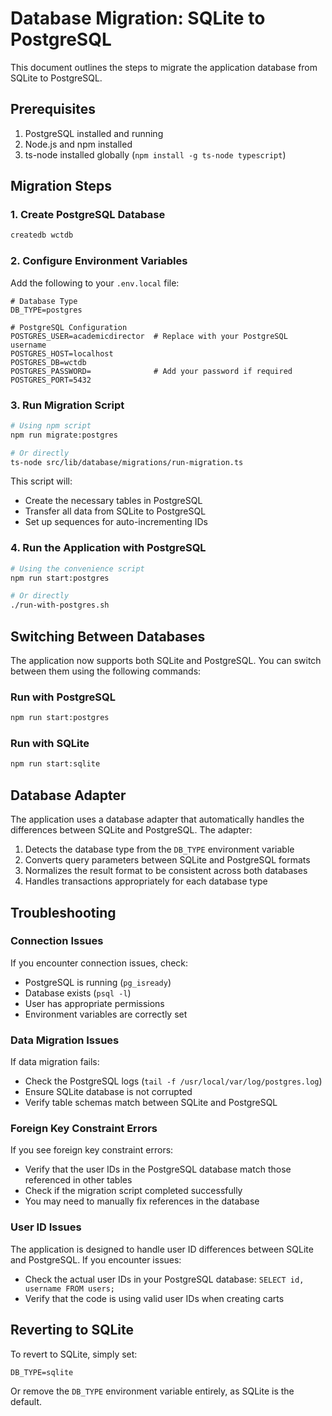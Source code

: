 # Database Migration: SQLite to PostgreSQL

This document outlines the steps to migrate the application database from SQLite to PostgreSQL.

## Prerequisites

1. PostgreSQL installed and running
2. Node.js and npm installed
3. ts-node installed globally (`npm install -g ts-node typescript`)

## Migration Steps

### 1. Create PostgreSQL Database

```bash
createdb wctdb
```

### 2. Configure Environment Variables

Add the following to your `.env.local` file:

```
# Database Type
DB_TYPE=postgres

# PostgreSQL Configuration
POSTGRES_USER=academicdirector  # Replace with your PostgreSQL username
POSTGRES_HOST=localhost
POSTGRES_DB=wctdb
POSTGRES_PASSWORD=              # Add your password if required
POSTGRES_PORT=5432
```

### 3. Run Migration Script

```bash
# Using npm script
npm run migrate:postgres

# Or directly
ts-node src/lib/database/migrations/run-migration.ts
```

This script will:
- Create the necessary tables in PostgreSQL
- Transfer all data from SQLite to PostgreSQL
- Set up sequences for auto-incrementing IDs

### 4. Run the Application with PostgreSQL

```bash
# Using the convenience script
npm run start:postgres

# Or directly
./run-with-postgres.sh
```

## Switching Between Databases

The application now supports both SQLite and PostgreSQL. You can switch between them using the following commands:

### Run with PostgreSQL

```bash
npm run start:postgres
```

### Run with SQLite

```bash
npm run start:sqlite
```

## Database Adapter

The application uses a database adapter that automatically handles the differences between SQLite and PostgreSQL. The adapter:

1. Detects the database type from the `DB_TYPE` environment variable
2. Converts query parameters between SQLite and PostgreSQL formats
3. Normalizes the result format to be consistent across both databases
4. Handles transactions appropriately for each database type

## Troubleshooting

### Connection Issues

If you encounter connection issues, check:
- PostgreSQL is running (`pg_isready`)
- Database exists (`psql -l`)
- User has appropriate permissions
- Environment variables are correctly set

### Data Migration Issues

If data migration fails:
- Check the PostgreSQL logs (`tail -f /usr/local/var/log/postgres.log`)
- Ensure SQLite database is not corrupted
- Verify table schemas match between SQLite and PostgreSQL

### Foreign Key Constraint Errors

If you see foreign key constraint errors:
- Verify that the user IDs in the PostgreSQL database match those referenced in other tables
- Check if the migration script completed successfully
- You may need to manually fix references in the database

### User ID Issues

The application is designed to handle user ID differences between SQLite and PostgreSQL. If you encounter issues:
- Check the actual user IDs in your PostgreSQL database: `SELECT id, username FROM users;`
- Verify that the code is using valid user IDs when creating carts

## Reverting to SQLite

To revert to SQLite, simply set:

```
DB_TYPE=sqlite
```

Or remove the `DB_TYPE` environment variable entirely, as SQLite is the default.
